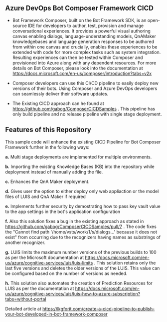 ## Azure DevOps Bot Composer Framework CICD

* Bot Framework Composer, built on the Bot Framework SDK, is an open-source IDE for developers to author, test, provision and manage conversational experiences. 
  It provides a powerful visual authoring canvas enabling dialogs, language-understanding models, QnAMaker knowledgebases and language generation responses to be authored from   within one canvas and crucially, enables these experiences to be extended with code for more complex tasks such as system integration. Resulting experiences can then be  tested within Composer and provisioned into Azure along with any dependent resources. For more details on Bot Composer, please look into the documentation at   https://docs.microsoft.com/en-us/composer/introduction?tabs=v2x 

* Composer developers can use this CI/CD pipeline to easily deploy new versions of their bots. Using Composer and Azure DevOps developers can seamlessly deliver their software updates.

* The Existing CICD approach can he found at https://github.com/gabog/ComposerCICDSamples . This pipeline has only build pipeline and no release pipeline with single stage deployment. 

## Features of this Repository

This sample code will enhance the existing CICD Pipeline for Bot Composer Framework further in the following ways: 
  
  **a.** Multi stage deployments are implemented for multiple environments.  
  
  **b.** Importing the existing Knowledge Bases (KB) into the repository while deployment instead of manually adding the file. 
  
  **c.** Enhances the QnA Maker deployment. 
  
  **d.** Gives user the option to either deploy only web appliaction or the model files of LUIS and QnA Maker if required 
  
  **e.** Implements further security by demostrating how to pass key vault value to the app settings in the bot's application configuration 
  
  **f.** Also this solution fixes a bug in the existing approach as stated in https://github.com/gabog/ComposerCICDSamples/pull/7 . The code fixes the "Cannot find path
    '/home/vsts/work/1/s/dialogs...' because it does not exist" from occurring due to the recognizers having names as substrings of another recognizer.
  
  **g.** LUIS limits the maximum number versions of the previous builds to 100 as per the Microsoft documentation at https://docs.microsoft.com/en-us/azure/cognitive-services/luis/luis-limits . This solution retains only the last five versions and deletes the older versions of the LUIS. This value can be configured based on the number of versions as needed.
  
  **h.** This solution also automates the creation of Prediction Resources for LUIS as per the documentation at https://docs.microsoft.com/en-us/azure/cognitive-services/luis/luis-how-to-azure-subscription?tabs=without-portal 
  
  Detailed article at https://lkgforit.com/create-a-cicd-pipeline-to-publish-your-bot-developed-in-bot-framework-composer
